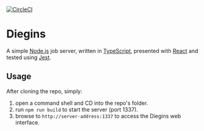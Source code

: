 [![CircleCI](https://circleci.com/gh/hurrikam/diegins.svg?style=svg&circle-token=a74686c2e3887a018f26fa719f7a54ba4431d8b7)](https://circleci.com/gh/hurrikam/diegins)

# Diegins
A simple [Node.js](https://nodejs.org) job server, written in [TypeScript](https://www.typescriptlang.org), presented with [React](https://reactjs.org) and tested using [Jest](https://jestjs.io).

## Usage
After cloning the repo, simply:  
1. open a command shell and CD into the repo's folder.
2. run `npm run build` to start the server (port 1337).
3. browse to `http://server-address:1337` to access the Diegins web interface.

